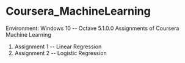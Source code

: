 # Coursera_MachineLearning
Environment: Windows 10 -- Octave 5.1.0.0
Assignments of Coursera Machine Learning
  1. Assignment 1 -- Linear Regression
  2. Assignment 2 -- Logistic Regression
